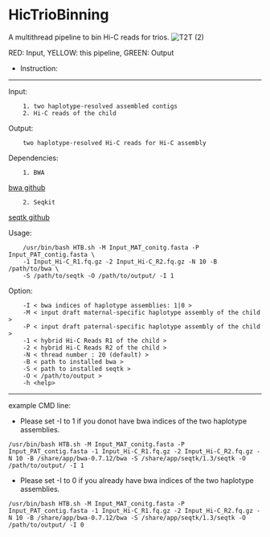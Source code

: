 # HicTrioBinning
A multithread pipeline to bin Hi-C reads for trios.
![T2T (2)](https://user-images.githubusercontent.com/38022049/183343419-0d6a0f2e-abd8-439a-96ed-883446ea19ea.png)

RED: Input, YELLOW: this pipeline, GREEN: Output


* Instruction:
---------------------------------------------------------------------------
Input:

		1. two haplotype-resolved assembled contigs
		2. Hi-C reads of the child
		
Output:	

		two haplotype-resolved Hi-C reads for Hi-C assembly
		
Dependencies:	

		1. BWA 
[bwa github](https://github.com/lh3/bwa) 

		2. Seqkit
[seqtk github](https://github.com/lh3/seqtk)


Usage: 

		/usr/bin/bash HTB.sh -M Input_MAT_conitg.fasta -P Input_PAT_contig.fasta \
		-1 Input_Hi-C_R1.fq.gz -2 Input_Hi-C_R2.fq.gz -N 10 -B /path/to/bwa \
		-S /path/to/seqtk -O /path/to/output/ -I 1
		
Option: 

		-I < bwa indices of haplotype assemblies: 1|0 > 
		-M < input draft maternal-specific haplotype assembly of the child > 
		-P < input draft paternal-specific haplotype assembly of the child > 
		-1 < hybrid Hi-C Reads R1 of the child > 
		-2 < hybrid Hi-C Reads R2 of the child > 
		-N < thread number : 20 (default) > 
		-B < path to installed bwa > 
		-S < path to installed seqtk > 
		-O < /path/to/output >
		-h <help> 
---------------------------------------------------------------------------

example CMD line: 

* Please set -I to 1 if you donot have bwa indices of the two haplotype assemblies. 
```
/usr/bin/bash HTB.sh -M Input_MAT_conitg.fasta -P Input_PAT_contig.fasta -1 Input_Hi-C_R1.fq.gz -2 Input_Hi-C_R2.fq.gz -N 10 -B /share/app/bwa-0.7.12/bwa -S /share/app/seqtk/1.3/seqtk -O /path/to/output/ -I 1 
```

* Please set -I to 0 if you already have bwa indices of the two haplotype assemblies. 
```
/usr/bin/bash HTB.sh -M Input_MAT_conitg.fasta -P Input_PAT_contig.fasta -1 Input_Hi-C_R1.fq.gz -2 Input_Hi-C_R2.fq.gz -N 10 -B /share/app/bwa-0.7.12/bwa -S /share/app/seqtk/1.3/seqtk -O /path/to/output/ -I 0 
```
